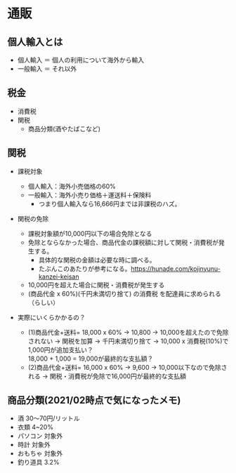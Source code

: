 # 通販

## 個人輸入とは
  - 個人輸入 ＝ 個人の利用について海外から輸入
  - 一般輸入 ＝ それ以外

## 税金
  - 消費税
  - 関税
    - 商品分類(酒やたばこなど)

## 関税
  - 課税対象
    - 個人輸入：海外小売価格の60%
    - 一般輸入：海外小売り価格＋運送料＋保険料
      - つまり個人輸入なら16,666円までは非課税のハズ。
  - 関税の免除
    - 課税対象額が10,000円以下の場合免除となる
    - 免除とならなかった場合、商品代金の課税額に対して関税・消費税が発生する。
      - 具体的な関税の金額は必要な時に調べる。
      - たぶんこのあたりが参考になる。https://hunade.com/kojinyunu-kanzei-keisan
    - 10,000円を超えた場合に関税・消費税が発生する
    - (商品代金 x 60%)(千円未満切り捨て) の消費税 を配達員に求められる（らしい）

  - 実際にいくらかかるの？
    - (1)商品代金+送料= 18,000 x 60% → 10,800 → 10,000を超えたので免除されない
      → 関税を加算 → 千円未満切り捨て → 10,000 x 消費税(10%)で1,000円が追加支払い？  
      18,000 + 1,000 = 19,000が最終的な支払額？
    - (2)商品代金+送料= 16,000 x 60% → 9,600 → 10,000以下なので免除される
      → 関税・消費税が免除で16,000円が最終的な支払額

## 商品分類(2021/02時点で気になったメモ)
  - 酒 30～70円/リットル
  - 衣類 4~20%
  - パソコン 対象外
  - 時計 対象外
  - おもちゃ 対象外
  - 釣り道具 3.2%